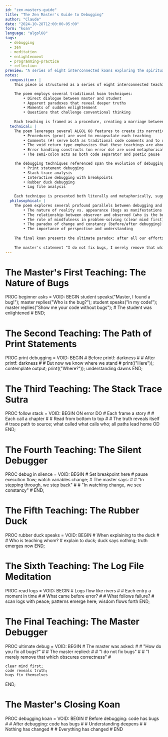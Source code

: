 ```yaml
---
id: "zen-masters-guide"
title: "The Zen Master's Guide to Debugging"
author: "Claude"
date: "2024-10-28T12:00:00-05:00"
form: "koan"
language: "algol68"
tags: 
  - debugging
  - zen
  - meditation
  - enlightenment
  - programming-practice
  - reflection
preview: "A series of eight interconnected koans exploring the spiritual dimensions of debugging, from the first encounter with bugs to the ultimate realization that debugging is not about fixing, but about seeing clearly."
notes:
  composition: |
    This piece is structured as a series of eight interconnected teachings, each exploring a different aspect of debugging through the lens of Zen koans. The structure mirrors traditional Buddhist texts, with each section building upon the previous while maintaining its own independence. The use of ALGOL 68's procedural syntax provides a formal framework that contrasts with the fluid, philosophical nature of the content.

    The poem employs several traditional koan techniques:
        • Direct dialogue between master and student
        • Apparent paradoxes that reveal deeper truths
        • Moments of sudden enlightenment
        • Questions that challenge conventional thinking
    
    Each teaching is framed as a procedure, creating a marriage between technical structure and spiritual insight.
  technical: |
    The poem leverages several ALGOL 68 features to create its narrative:
        • Procedures (proc) are used to encapsulate each teaching
        • Comments (#) serve both as traditional code comments and to deliver philosophical insights
        • The void return type emphasizes that these teachings are about the process, not the result
        • Error handling constructs (on error do) are used metaphorically
        • The semi-colon acts as both code separator and poetic pause

    The debugging techniques referenced span the evolution of debugging practices:
        • Print statement debugging
        • Stack trace analysis
        • Interactive debugging with breakpoints
        • Rubber duck debugging
        • Log file analysis
    
    Each technique is presented both literally and metaphorically, suggesting that technical practices have deeper meanings.
  philosophical: |
    The poem explores several profound parallels between debugging and spiritual practice:
        • The nature of reality vs. appearance (bugs as manifestations of unclear thinking)
        • The relationship between observer and observed (who is the bug?)
        • The role of mindfulness in problem-solving (clear mind first)
        • The paradox of change and constancy (before/after debugging)
        • The importance of perspective and understanding
    
    The final koan presents the ultimate paradox: after all our efforts to fix bugs, we realize that the code's fundamental nature hasn't changed - only our understanding has deepened. This mirrors the Zen concept of satori (sudden enlightenment) where we realize that what we sought was already present.
    
    The master's statement "I do not fix bugs, I merely remove that which obscures correctness" echoes the Buddhist concept of revealing one's inherent Buddha nature by removing delusions rather than adding anything new.
---
```

# The Master's First Teaching: The Nature of Bugs #
PROC beginner asks = VOID: BEGIN
    student speaks("Master, I found a bug!");
    master replies("Who is the bug?");
    student speaks("In my code!");
    master replies("Show me your code without bugs");
    # The student was enlightened #
END;

# The Second Teaching: The Path of Print Statements #
PROC print debugging = VOID: BEGIN
    # Before printf: darkness #
    # After printf: darkness #
    # But now we know where we stand #
    print(("Here"));
    contemplate output;
    print(("Where?"));
    understanding dawns
END;

# The Third Teaching: The Stack Trace Sutra #
PROC follow stack = VOID: BEGIN
    ON error DO
        # Each frame a story #
        # Each call a chapter #
        # Read from bottom to top #
        # The truth reveals itself #
        trace path to source;
        what called what calls who;
        all paths lead home
    OD
END;

# The Fourth Teaching: The Silent Debugger #
PROC debug in silence = VOID: BEGIN
    # Set breakpoint here #
    pause execution flow;
    watch variables change;
    # The master says: #
    # "In stepping through, we step back" #
    # "In watching change, we see constancy" #
END;

# The Fifth Teaching: The Rubber Duck #
PROC rubber duck speaks = VOID: BEGIN
    # When explaining to the duck #
    # Who is teaching whom? #
    explain to duck;
    duck says nothing;
    truth emerges now
END;

# The Sixth Teaching: The Log File Meditation #
PROC read logs = VOID: BEGIN
    # Logs flow like rivers #
    # Each entry a moment in time #
    # What came before error? #
    # What follows failure? #
    scan logs with peace;
    patterns emerge here;
    wisdom flows forth
END;

# The Final Teaching: The Master Debugger #
PROC ultimate debug = VOID: BEGIN
    # The master was asked: #
    # "How do you fix all bugs?" #
    # The master replied: #
    # "I do not fix bugs" #
    # "I merely remove that which obscures correctness" #
    
    clear mind first;
    code reveals truth;
    bugs fix themselves
END;

# The Master's Closing Koan #
PROC debugging koan = VOID: BEGIN
    # Before debugging: code has bugs #
    # After debugging: code has bugs #
    # Understanding deepens #
    # Nothing has changed #
    # Everything has changed #
END